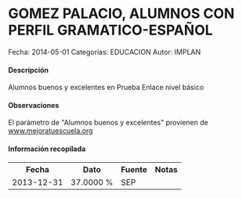 GOMEZ PALACIO, ALUMNOS CON PERFIL GRAMATICO-ESPAÑOL
=====

Fecha: 2014-05-01
Categorías: EDUCACION
Autor: IMPLAN

#### Descripción

Alumnos buenos y excelentes en Prueba Enlace nivel básico

#### Observaciones

El parámetro de "Alumnos buenos y excelentes" provienen de www.mejoratuescuela.org

#### Información recopilada

<table class="table table-hover table-bordered">
  <tr><th>Fecha</th><th>Dato</th><th>Fuente</th><th>Notas</th></tr>
  <tr><td>2013-12-31</td><td>37.0000 %</td><td>SEP</td><td></td></tr>
</table>
